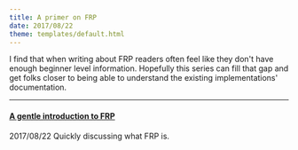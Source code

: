 ```yaml
---
title: A primer on FRP
date: 2017/08/22
theme: templates/default.html
---
```

I find that when writing about FRP readers often feel like they don't have enough
beginner level information. Hopefully this series can fill that gap and get folks
closer to being able to understand the existing implementations' documentation.

--------------------------------------------------------------------------------

#### [A gentle introduction to FRP](/series/frp/intro)
<date>2017/08/22</date>
Quickly discussing what FRP is.
